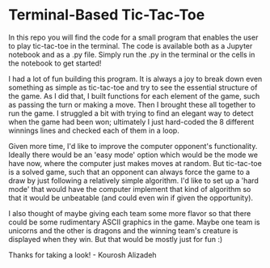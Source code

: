 # Terminal-Based Tic-Tac-Toe   

In this repo you will find the code for a small program that enables the user to play tic-tac-toe in the terminal. The code is available both as a Jupyter notebook and as a .py file. Simply run the .py in the terminal or the cells in the notebook to get started!

I had a lot of fun building this program. It is always a joy to break down even something as simple as tic-tac-toe and try to see the essential structure of the game. As I did that, I built functions for each element of the game, such as passing the turn or making a move. Then I brought these all together to run the game. I struggled a bit with trying to find an elegant way to detect when the game had been won; ultimately I just hard-coded the 8 different winnings lines and checked each of them in a loop. 

Given more time, I'd like to improve the computer opponent's functionality. Ideally there would be an 'easy mode' option which would be the mode we have now, where the computer just makes moves at random. But tic-tac-toe is a solved game, such that an opponent can always force the game to a draw by just following a relatively simple algorithm. I'd like to set up a 'hard mode' that would have the computer implement that kind of algorithm so that it would be unbeatable (and could even win if given the opportunity). 

I also thought of maybe giving each team some more flavor so that there could be some rudimentary ASCII graphics in the game. Maybe one team is unicorns and the other is dragons and the winning team's creature is displayed when they win. But that would be mostly just for fun :)

Thanks for taking a look!
        - Kourosh Alizadeh
